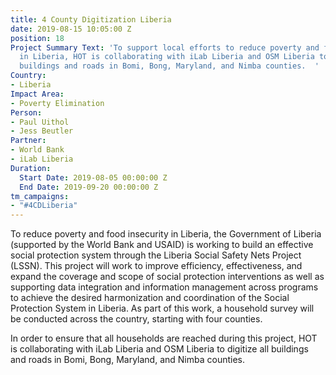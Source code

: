 ```yaml
---
title: 4 County Digitization Liberia
date: 2019-08-15 10:05:00 Z
position: 18
Project Summary Text: 'To support local efforts to reduce poverty and food insecurity
  in Liberia, HOT is collaborating with iLab Liberia and OSM Liberia to digitize all
  buildings and roads in Bomi, Bong, Maryland, and Nimba counties.  '
Country:
- Liberia
Impact Area:
- Poverty Elimination
Person:
- Paul Uithol
- Jess Beutler
Partner:
- World Bank
- iLab Liberia
Duration:
  Start Date: 2019-08-05 00:00:00 Z
  End Date: 2019-09-20 00:00:00 Z
tm_campaigns:
- "#4CDLiberia"
---
```


To reduce poverty and food insecurity in Liberia, the Government of Liberia (supported by the World Bank and USAID) is working to build an effective social protection system through the Liberia Social Safety
Nets Project (LSSN). This project will work to improve efficiency, effectiveness, and expand the coverage and scope of social protection interventions as well as supporting data integration and information management across programs to achieve the desired harmonization and coordination of the Social Protection System in Liberia. As part of this work, a household survey will be conducted across the country, starting with four counties.

In order to ensure that all households are reached during this project, HOT is collaborating with iLab Liberia and OSM Liberia to digitize all buildings and roads in Bomi, Bong, Maryland, and Nimba counties.  